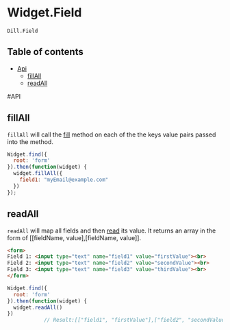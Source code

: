 Widget.Field
=================

`Dill.Field`

## Table of contents
  * [Api](#api)
    * [fillAll](#fillall)
    * [readAll](#readAll)

#API

## fillAll

`fillAll` will call the [fill](docs/widget.md#fill) method on each of the the keys value pairs passed into the method.

```js
Widget.find({
  root: 'form'
}).then(function(widget) {
  widget.fillAll({
    field1: "myEmail@example.com"
  })
});
```

## readAll

`readAll` will map all fields and then [read](docs/widget.md#read) its value. It returns an array in the form of [[fieldName, value],[fieldName, value]].

```html
<form>
Field 1: <input type="text" name="field1" value="firstValue"><br>
Field 2: <input type="text" name="field2" value="secondValue"><br>
Field 3: <input type="text" name="field3" value="thirdValue"><br>
</form>
```
```js
Widget.find({
  root: 'form'
}).then(function(widget) {
  widget.readAll()
})
            // Result:[["field1", "firstValue"],["field2", "secondValue"],["field3", "thirdValue"]]
```

